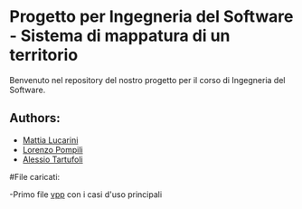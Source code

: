 # Progetto per Ingegneria del Software - Sistema di mappatura di un territorio

Benvenuto nel repository del nostro progetto per il corso di Ingegneria del Software.

## Authors:

- [Mattia Lucarini](https://github.com/mattia-lucarini)
- [Lorenzo Pompili](https://github.com/lollouicam)
- [Alessio Tartufoli](https://github.com/aleturtle)

#File caricati:

-Primo file [vpp](https://github.com/lollounicam/IDSproject/blob/main/IDS%20PROGETTO%202023.vpp) con i casi d'uso principali
